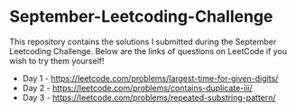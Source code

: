 # September-Leetcoding-Challenge

This repository contains the solutions I submitted during the September Leetcoding Challenge. Below are the links of questions on LeetCode if you wish to try them yourself!

* Day 1 - https://leetcode.com/problems/largest-time-for-given-digits/
* Day 2 - https://leetcode.com/problems/contains-duplicate-iii/
* Day 3 - https://leetcode.com/problems/repeated-substring-pattern/
